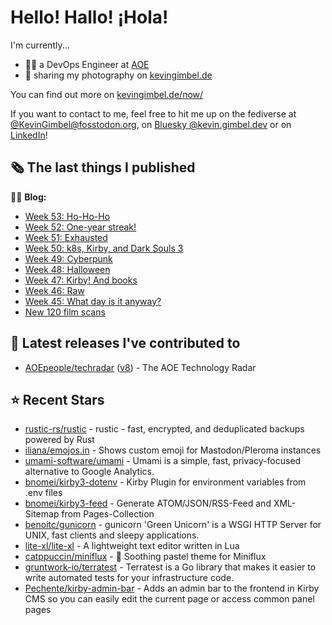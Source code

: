 # Hello! Hallo! ¡Hola!

I'm currently...
- 👨‍💻 a DevOps Engineer at [AOE](https://aoe.com)
- 📸 sharing my photography on [kevingimbel.de](https://kevingimbel.de/photography)

You can find out more on [kevingimbel.de/now/](https://kevingimbel.de/now/)

If you want to contact to me, feel free to hit me up on the fediverse at [@KevinGimbel@fosstodon.org](https://fosstodon.org/@KevinGimbel), on [Bluesky @kevin.gimbel.dev](https://bsky.app/profile/kevin.gimbel.dev) or on [LinkedIn](https://www.linkedin.com/in/kevingimbel/)!

## 🗞 The last things I published

🧑‍💻 **Blog:**

- [Week 53: Ho-Ho-Ho](https://kevingimbel.de/blog/2024/12/week-53-ho-ho-ho/)
- [Week 52: One-year streak!](https://kevingimbel.de/blog/2024/11/week-52-one-year-streak/)
- [Week 51: Exhausted](https://kevingimbel.de/blog/2024/11/week-51-exhausted/)
- [Week 50: k8s, Kirby, and Dark Souls 3](https://kevingimbel.de/blog/2024/11/week-50-k8s-kirby-and-dark-souls-3/)
- [Week 49: Cyberpunk](https://kevingimbel.de/blog/2024/11/week-49-cyberpunk/)
- [Week 48: Halloween](https://kevingimbel.de/blog/2024/11/week-48-halloween/)
- [Week 47: Kirby! And books](https://kevingimbel.de/blog/2024/10/week-47-kirby-and-books/)
- [Week 46: Raw](https://kevingimbel.de/blog/2024/10/week-46-raw/)
- [Week 45: What day is it anyway?](https://kevingimbel.de/blog/2024/10/week-45-what-day-is-it-anyway/)
- [New 120 film scans](https://kevingimbel.de/blog/2024/10/new-120-film-scans/)

## 🔭 Latest releases I've contributed to

- [AOEpeople/techradar](https://github.com/AOEpeople/techradar) ([v8](https://github.com/AOEpeople/techradar/releases/tag/v8)) - The AOE Technology Radar

## ⭐ Recent Stars

- [rustic-rs/rustic](https://github.com/rustic-rs/rustic) - rustic - fast, encrypted, and deduplicated backups powered by Rust
- [iliana/emojos.in](https://github.com/iliana/emojos.in) - Shows custom emoji for Mastodon/Pleroma instances
- [umami-software/umami](https://github.com/umami-software/umami) - Umami is a simple, fast, privacy-focused alternative to Google Analytics.
- [bnomei/kirby3-dotenv](https://github.com/bnomei/kirby3-dotenv) - Kirby Plugin for environment variables from .env files
- [bnomei/kirby3-feed](https://github.com/bnomei/kirby3-feed) - Generate ATOM/JSON/RSS-Feed and XML-Sitemap from Pages-Collection
- [benoitc/gunicorn](https://github.com/benoitc/gunicorn) - gunicorn &#39;Green Unicorn&#39; is a WSGI HTTP Server for UNIX, fast clients and sleepy applications.
- [lite-xl/lite-xl](https://github.com/lite-xl/lite-xl) - A lightweight text editor written in Lua
- [catppuccin/miniflux](https://github.com/catppuccin/miniflux) - 📡 Soothing pastel theme for Miniflux
- [gruntwork-io/terratest](https://github.com/gruntwork-io/terratest) -  Terratest is a Go library that makes it easier to write automated tests for your infrastructure code.
- [Pechente/kirby-admin-bar](https://github.com/Pechente/kirby-admin-bar) - Adds an admin bar to the frontend in Kirby CMS so you can easily edit the current page or access common panel pages

